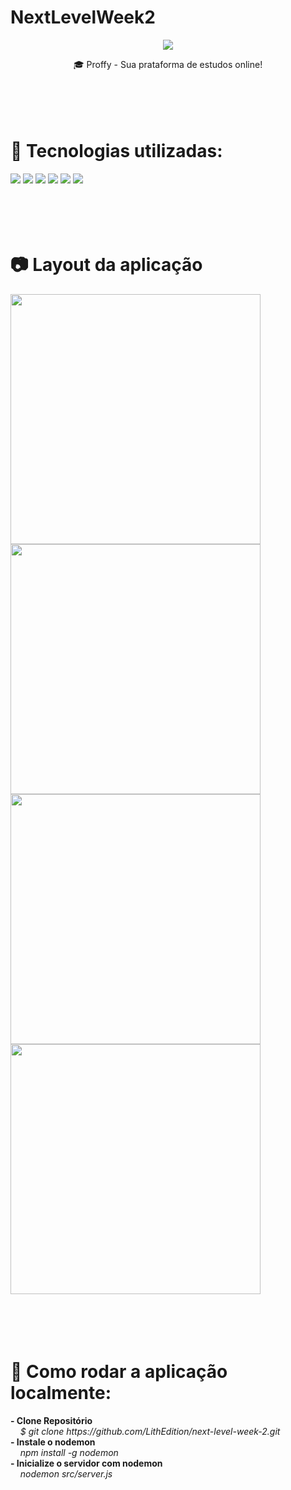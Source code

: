 # NextLevelWeek2

<p align="center">
	<img src="https://github.com/RafaelGoulartB/proffy/blob/master/.github/logo.png" >
</p>
<p align="center">
	🎓 Proffy - Sua prataforma de estudos online!
<br />
<br />
<br />
<br />
<br />
</p>


# 🔨 Tecnologias utilizadas:
<p>
<img src="https://img.shields.io/badge/HTML5-E34F26?style=for-the-badge&logo=html5&logoColor=white" >
<img src="https://img.shields.io/badge/CSS3-1572B6?style=for-the-badge&logo=css3&logoColor=white" >
<img src="https://img.shields.io/badge/JavaScript-F7DF1E?style=for-the-badge&logo=javascript&logoColor=black" >
<img src="https://img.shields.io/badge/Node.js-43853D?style=for-the-badge&logo=node.js&logoColor=white" >
<img src="https://img.shields.io/badge/Express.js-404D59?style=for-the-badge" >
<img src="https://img.shields.io/badge/SQLite-07405E?style=for-the-badge&logo=sqlite&logoColor=white" >
<br />
<br />
<br />
<br />
<br />
</p>

# 📷 Layout da aplicação
<p>
<img src="https://i.imgur.com/PKe1FOM.png" width="400">
<img src="https://i.imgur.com/dMduJdL.png" width="400">
<img src="https://i.imgur.com/msnt74J.png" width="400">
<img src="https://i.imgur.com/eAm6wFA.png" width="400">
<br />
<br />
<br />
<br />
<br />
</p>

# 🚀 Como rodar a aplicação localmente: 
<p> 
	<strong> - Clone Repositório </strong> <br /> 
	&nbsp;&nbsp;&nbsp; <i> $ git clone https://github.com/LithEdition/next-level-week-2.git </i> 
	<br />
	<strong> - Instale o nodemon </strong> <br /> 
	&nbsp;&nbsp;&nbsp; <i> npm install -g nodemon </i>
	<br />
	<strong> - Inicialize o servidor com nodemon </strong> <br /> 
	&nbsp;&nbsp;&nbsp; <i> nodemon src/server.js </i>
</p> 
